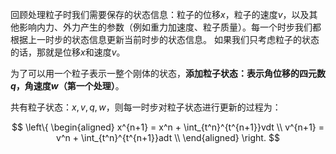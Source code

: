 回顾处理粒子时我们需要保存的状态信息：粒子的位移$x$，粒子的速度$v$，以及其他影响内力、外力产生的参数（例如重力加速度、粒子质量）。每一个时步我们都根据上一时步的状态信息更新当前时步的状态信息。
如果我们只考虑粒子的状态的话，那就是位移$x$和速度$v$。

为了可以用一个粒子表示一整个刚体的状态，**添加粒子状态：表示角位移的四元数$q$，角速度$w$（第一个处理）**。

共有粒子状态：$x, v, q, w$，则每一时步对粒子状态进行更新的过程为：

$$
\left\{
\begin{aligned}
x^{n+1} = x^n + \int_{t^n}^{t^{n+1}}vdt \\
v^{n+1} = v^n + \int_{t^n}^{t^{n+1}}adt \\
\end{aligned}
\right.
$$